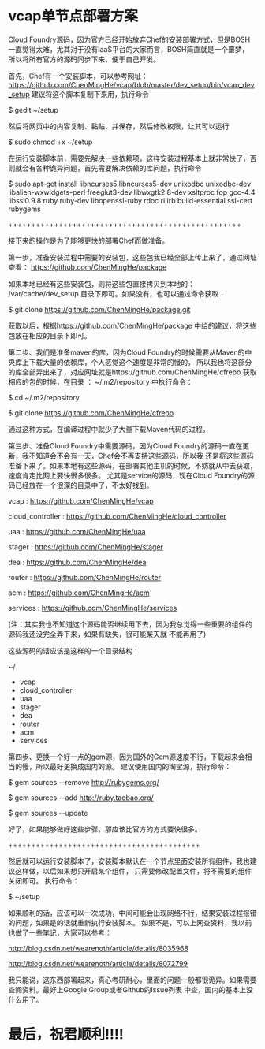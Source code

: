 vcap单节点部署方案
======


Cloud Foundry源码，因为官方已经开始放弃Chef的安装部署方式，但是BOSH一直觉得太难，尤其对于没有IaaS平台的大家而言，BOSH简直就是一个噩梦，
所以将所有官方的源码同步下来，便于自己开发。

首先，Chef有一个安装脚本，可以参考网址：https://github.com/ChenMingHe/vcap/blob/master/dev_setup/bin/vcap_dev_setup
建议将这个脚本复制下来用，执行命令

$ gedit ~/setup

然后将网页中的内容复制、黏贴、并保存，然后修改权限，让其可以运行

$ sudo chmod +x ~/setup

在运行安装脚本前，需要先解决一些依赖项，这样安装过程基本上就非常快了，否则就会有各种诡异问题，首先需要解决依赖的库问题，执行命令

$ sudo apt-get install libncurses5 libncurses5-dev unixodbc unixodbc-dev libalien-wxwidgets-perl  freeglut3-dev libwxgtk2.8-dev xsltproc fop gcc-4.4 libssl0.9.8 ruby ruby-dev libopenssl-ruby rdoc ri irb build-essential ssl-cert rubygems

+++++++++++++++++++++++++++++++++++++++++++++++++++

接下来的操作是为了能够更快的部署Chef而做准备。

第一步，准备安装过程中需要的安装包，这些包我已经全部上传上来了，通过网址查看：     https://github.com/ChenMingHe/package

如果本地已经有这些安装包，则将这些包直接拷贝到本地的： /var/cache/dev_setup  目录下即可。如果没有，也可以通过命令获取：

$ git clone https://github.com/ChenMingHe/package.git 

获取以后，根据https://github.com/ChenMingHe/package 中给的建议，将这些包放在相应的目录下即可。

第二步、我们是准备maven的库，因为Cloud Foundry的时候需要从Maven的中央库上下载大量的依赖库，个人感觉这个速度是非常的慢的，
所以我也将这部分的库全部弄出来了，对应网址就是https://github.com/ChenMingHe/cfrepo 获取相应的包的时候，在目录 ： ~/.m2/repository
 中执行命令：

$ cd  ~/.m2/repository

$ git clone https://github.com/ChenMingHe/cfrepo

通过这种方式，在编译过程中就少了大量下载Maven代码的过程。

第三步、准备Cloud Foundry中需要源码，因为Cloud Foundry的源码一直在更新，我不知道会不会有一天，Chef会不再支持这些源码，所以我
还是将这些源码准备下来了。如果本地有这些源码，在部署其他主机的时候，不妨就从中去获取，速度肯定比网上要快很多很多。
尤其是service的源码，现在Cloud Foundry的源码已经放在一个很深的目录中了，不太好找到。

vcap : https://github.com/ChenMingHe/vcap

cloud_controller : https://github.com/ChenMingHe/cloud_controller

uaa : https://github.com/ChenMingHe/uaa

stager : https://github.com/ChenMingHe/stager

dea : https://github.com/ChenMingHe/dea

router : https://github.com/ChenMingHe/router

acm : https://github.com/ChenMingHe/acm

services : https://github.com/ChenMingHe/services

(注：其实我也不知道这个源码能否继续用下去，因为我总觉得一些重要的组件的源码我还没完全弄下来，如果有缺失，很可能某天就
不能再用了)

这些源码的话应该是这样的一个目录结构：

~/
 + vcap 
  + cloud_controller
  + uaa
  + stager 
  + dea
  + router
  + acm
  + services

第四步、更换一个好一点的gem源，因为国外的Gem源速度不行，下载起来会相当的慢，所以最好更换成国内的源。
建议使用国内的淘宝源，执行命令：

$ gem sources --remove http://rubygems.org/

$ gem sources --add http://ruby.taobao.org/

$ gem sources --update

好了，如果能够做好这些步骤，那应该比官方的方式要快很多。

++++++++++++++++++++++++++++++++++++++++++

然后就可以运行安装脚本了，安装脚本默认在一个节点里面安装所有组件，我也建议这样做，以后如果想只开启某个组件，
只需要修改配置文件，将不需要的组件关闭即可。
执行命令：

$ ~/setup

如果顺利的话，应该可以一次成功，中间可能会出现网络不行，结果安装过程报错的问题，如果是的话就重新执行安装脚本。
如果不是，可以上网查资料，我以前也做了一些笔记，大家可以参考：

http://blog.csdn.net/wearenoth/article/details/8035968

http://blog.csdn.net/wearenoth/article/details/8072799


我只能说，这东西部署起来，真心考研耐心，里面的问题一般都很诡异。如果需要查阅资料。最好上Google Group或者Github的Issue列表
中查，国内的基本上没什么用了。

最后，祝君顺利!!!!
====



